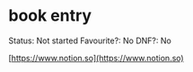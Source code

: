 # book entry

Status: Not started
Favourite?: No
DNF?: No

[https://www.notion.so](https://www.notion.so)